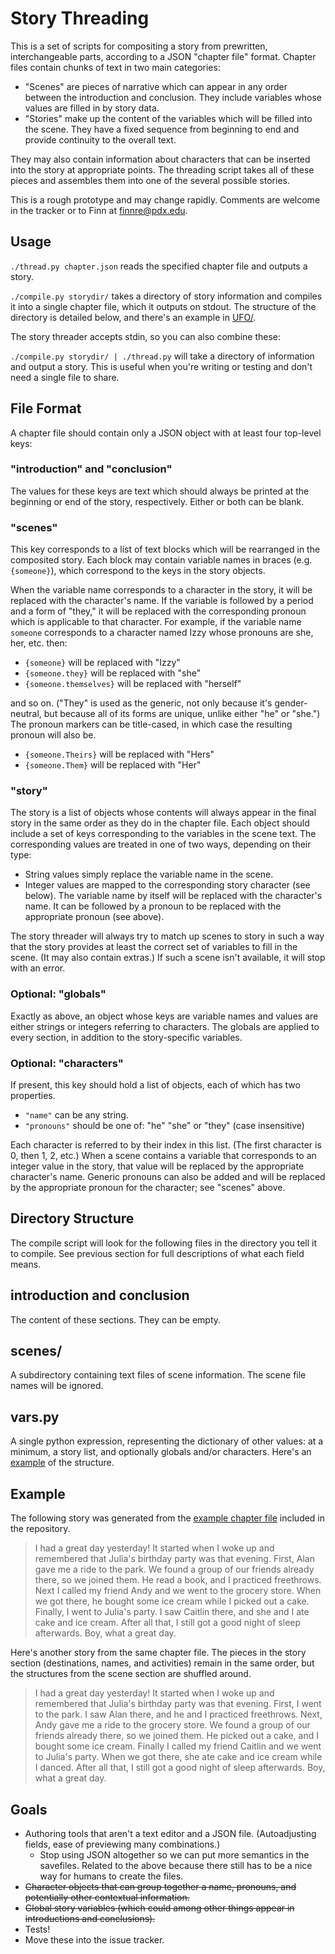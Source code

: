 # Story Threading
This is a set of scripts for compositing a story from prewritten, interchangeable parts, according to a JSON "chapter file" format. Chapter files contain chunks of text in two main categories:

* "Scenes" are pieces of narrative which can appear in any order between the introduction and conclusion. They include variables whose values are filled in by story data.
* "Stories" make up the content of the variables which will be filled into the scene. They have a fixed sequence from beginning to end and provide continuity to the overall text.

They may also contain information about characters that can be inserted into the story at appropriate points. The threading script takes all of these pieces and assembles them into one of the several possible stories.

This is a rough prototype and may change rapidly. Comments are welcome in the tracker or to Finn at finnre@pdx.edu.

## Usage
`./thread.py chapter.json` reads the specified chapter file and outputs a story.

`./compile.py storydir/` takes a directory of story information and compiles it into a single chapter file, which it outputs on stdout. The structure of the directory is detailed below, and there's an example in [UFO/](UFO).

The story threader accepts stdin, so you can also combine these:

`./compile.py storydir/ | ./thread.py` will take a directory of information and output a story. This is useful when you're writing or testing and don't need a single file to share.

## File Format
A chapter file should contain only a JSON object with at least four top-level keys:

### "introduction" and "conclusion"
The values for these keys are text which should always be printed at the beginning or end of the story, respectively. Either or both can be blank.

### "scenes"
This key corresponds to a list of text blocks which will be rearranged in the composited story. Each block may contain variable names in braces (e.g. `{someone}`), which correspond to the keys in the story objects.

When the variable name corresponds to a character in the story, it will be replaced with the character's name. If the variable is followed by a period and a form of "they," it will be replaced with the corresponding pronoun which is applicable to that character. For example, if the variable name `someone` corresponds to a character named Izzy whose pronouns are she, her, etc. then:

* `{someone}` will be replaced with "Izzy"
* `{someone.they}` will be replaced with "she"
* `{someone.themselves}` will be replaced with "herself"

and so on. ("They" is used as the generic, not only because it's gender-neutral, but because all of its forms are unique, unlike either "he" or "she.") The pronoun markers can be title-cased, in which case the resulting pronoun will also be.

* `{someone.Theirs}` will be replaced with "Hers"
* `{someone.Them}` will be replaced with "Her"

### "story"
The story is a list of objects whose contents will always appear in the final story in the same order as they do in the chapter file. Each object should include a set of keys corresponding to the variables in the scene text. The corresponding values are treated in one of two ways, depending on their type:

* String values simply replace the variable name in the scene.
* Integer values are mapped to the corresponding story character (see below). The variable name by itself will be replaced with the character's name. It can be followed by a pronoun to be replaced with the appropriate pronoun (see above).

The story threader will always try to match up scenes to story in such a way that the story provides at least the correct set of variables to fill in the scene. (It may also contain extras.) If such a scene isn't available, it will stop with an error.

### Optional: "globals"
Exactly as above, an object whose keys are variable names and values are either strings or integers referring to characters. The globals are applied to every section, in addition to the story-specific variables.

### Optional: "characters"
If present, this key should hold a list of objects, each of which has two properties.

* `"name"` can be any string.
* `"pronouns"` should be one of: "he" "she" or "they" (case insensitive)

Each character is referred to by their index in this list. (The first character is 0, then 1, 2, etc.) When a scene contains a variable that corresponds to an integer value in the story, that value will be replaced by the appropriate character's name. Generic pronouns can also be added and will be replaced by the appropriate pronoun for the character; see "scenes" above.

## Directory Structure
The compile script will look for the following files in the directory you tell it to compile. See previous section for full descriptions of what each field means.

## introduction and conclusion
The content of these sections. They can be empty.

## scenes/
A subdirectory containing text files of scene information. The scene file names will be ignored.

## vars.py
A single python expression, representing the dictionary of other values: at a minimum, a story list, and optionally globals and/or characters. Here's an [example](UFO/vars.py) of the structure.


## Example
The following story was generated from the [example chapter file](chapters/example.json) included in the repository.

> I had a great day yesterday! It started when I woke up and remembered that Julia's birthday party was that evening.
> First, Alan gave me a ride to the park. We found a group of our friends already there, so we joined them. He read a book, and I practiced freethrows.
> Next I called my friend Andy and we went to the grocery store. When we got there, he bought some ice cream while I picked out a cake.
> Finally, I went to Julia's party. I saw Caitlin there, and she and I ate cake and ice cream.
> After all that, I still got a good night of sleep afterwards. Boy, what a great day.

Here's another story from the same chapter file. The pieces in the story section (destinations, names, and activities) remain in the same order, but the structures from the scene section are shuffled around.

> I had a great day yesterday! It started when I woke up and remembered that Julia's birthday party was that evening.
> First, I went to the park. I saw Alan there, and he and I practiced freethrows.
> Next, Andy gave me a ride to the grocery store. We found a group of our friends already there, so we joined them. He picked out a cake, and I bought some ice cream.
> Finally I called my friend Caitlin and we went to Julia's party. When we got there, she ate cake and ice cream while I danced.
> After all that, I still got a good night of sleep afterwards. Boy, what a great day.

## Goals
* Authoring tools that aren't a text editor and a JSON file. (Autoadjusting fields, ease of previewing many combinations.)
  * Stop using JSON altogether so we can put more semantics in the savefiles. Related to the above because there still has to be a nice way for humans to create the files.
* ~~Character objects that can group together a name, pronouns, and potentially other contextual information.~~
* ~~Global story variables (which could among other things appear in introductions and conclusions).~~
* Tests!
* Move these into the issue tracker.
